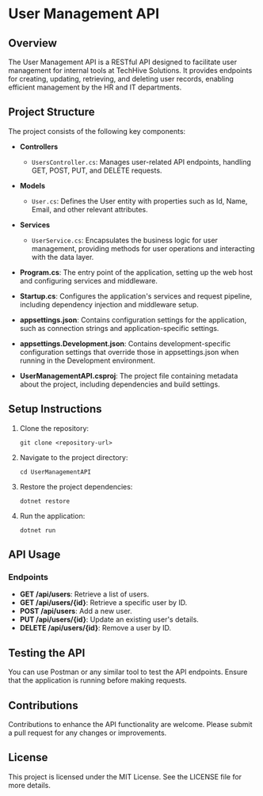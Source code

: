 # User Management API

## Overview
The User Management API is a RESTful API designed to facilitate user management for internal tools at TechHive Solutions. It provides endpoints for creating, updating, retrieving, and deleting user records, enabling efficient management by the HR and IT departments.

## Project Structure
The project consists of the following key components:

- **Controllers**
  - `UsersController.cs`: Manages user-related API endpoints, handling GET, POST, PUT, and DELETE requests.

- **Models**
  - `User.cs`: Defines the User entity with properties such as Id, Name, Email, and other relevant attributes.

- **Services**
  - `UserService.cs`: Encapsulates the business logic for user management, providing methods for user operations and interacting with the data layer.

- **Program.cs**: The entry point of the application, setting up the web host and configuring services and middleware.

- **Startup.cs**: Configures the application's services and request pipeline, including dependency injection and middleware setup.

- **appsettings.json**: Contains configuration settings for the application, such as connection strings and application-specific settings.

- **appsettings.Development.json**: Contains development-specific configuration settings that override those in appsettings.json when running in the Development environment.

- **UserManagementAPI.csproj**: The project file containing metadata about the project, including dependencies and build settings.

## Setup Instructions
1. Clone the repository:
   ```
   git clone <repository-url>
   ```

2. Navigate to the project directory:
   ```
   cd UserManagementAPI
   ```

3. Restore the project dependencies:
   ```
   dotnet restore
   ```

4. Run the application:
   ```
   dotnet run
   ```

## API Usage
### Endpoints
- **GET /api/users**: Retrieve a list of users.
- **GET /api/users/{id}**: Retrieve a specific user by ID.
- **POST /api/users**: Add a new user.
- **PUT /api/users/{id}**: Update an existing user's details.
- **DELETE /api/users/{id}**: Remove a user by ID.

## Testing the API
You can use Postman or any similar tool to test the API endpoints. Ensure that the application is running before making requests.

## Contributions
Contributions to enhance the API functionality are welcome. Please submit a pull request for any changes or improvements.

## License
This project is licensed under the MIT License. See the LICENSE file for more details.